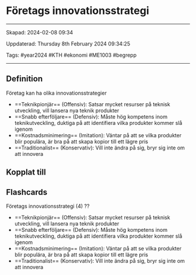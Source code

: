 # Företags innovationsstrategi

---

Skapad: 2024-02-08 09:34

Uppdaterad: Thursday 8th February 2024 09:34:25

Tags: #year2024 #KTH #ekonomi #ME1003 #begrepp

---

## Definition

Företag kan ha olika innovationsstrategier

- ==Teknikpionjär== (Offensiv): Satsar mycket resurser på teknisk utveckling, vill lansera nya teknik produkter
- ==Snabb efterföljare== (Defensiv): Måste hög kompetens inom teknikutveckling, duktiga på att identifiera vilka produkter kommer slå igenom
- ==Kostnadsminimering== (Imitation): Väntar på att se vilka produkter blir populära, är bra på att skapa kopior till ett lägre pris
- ==Traditionalist== (Konservativ): Vill inte ändra på sig, bryr sig inte om att innovera

## Kopplat till

## Flashcards

Företags innovationsstrategi (4)
??
- ==Teknikpionjär== (Offensiv): Satsar mycket resurser på teknisk utveckling, vill lansera nya teknik produkter
- ==Snabb efterföljare== (Defensiv): Måste hög kompetens inom teknikutveckling, duktiga på att identifiera vilka produkter kommer slå igenom
- ==Kostnadsminimering== (Imitation): Väntar på att se vilka produkter blir populära, är bra på att skapa kopior till ett lägre pris
- ==Traditionalist== (Konservativ): Vill inte ändra på sig, bryr sig inte om att innovera
<!--SR:!2024-02-13,3,250!2024-02-12,3,268-->
